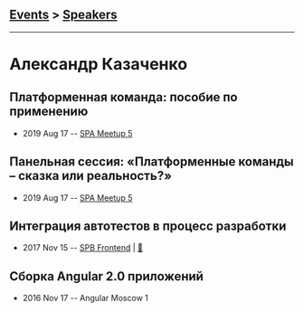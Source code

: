 ## [Events](../README.md) > [Speakers](../speakers.md)
---

# Александр Казаченко

## Платформенная команда: пособие по применению
- 2019 Aug 17 -- [SPA Meetup 5](https://www.youtube.com/watch?v=Y61bQAfgW70&list=PLknJ4Vr6efQHOdSjVkBDWdlHby6v-lO12&index=5)    
## Панельная сессия: «Платформенные команды – сказка или реальность?»
- 2019 Aug 17 -- [SPA Meetup 5](https://www.youtube.com/watch?v=mEpwFo4R43w&list=PLknJ4Vr6efQHOdSjVkBDWdlHby6v-lO12&index=6)    
## Интеграция автотестов в процесс разработки
- 2017 Nov 15 -- [SPB Frontend](https://www.youtube.com/watch?v=zeXNOPZas7Y)  | [:notebook:](https://goo.gl/efbY7z)  
## Сборка Angular 2.0 приложений
- 2016 Nov 17 -- Angular Moscow 1    
